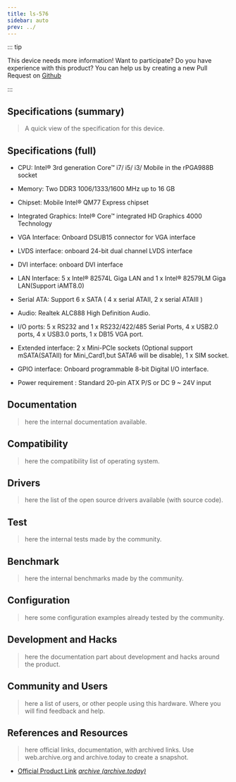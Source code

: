 ```yaml
---
title: ls-576
sidebar: auto
prev: ../
---
```


::: tip

This device needs more information! Want to participate? Do you have
experience with this product? You can help us by creating a new Pull
Request on
[Github](https://github.com/friendly-router/friendly-router/pulls)

:::

## Specifications (summary)

> A quick view of the specification for this device.

## Specifications  (full)

 * CPU: Intel® 3rd generation Core™ i7/ i5/ i3/ Mobile in the rPGA988B socket

 * Memory: Two DDR3 1006/1333/1600 MHz up to 16 GB

 * Chipset: Mobile Intel® QM77 Express chipset

 * Integrated Graphics: Intel® Core™ integrated HD Graphics 4000 Technology

 * VGA Interface: Onboard DSUB15 connector for VGA interface

 * LVDS interface: onboard 24-bit dual channel LVDS interface
 
 * DVI interface: onboard DVI interface
                                          
 * LAN Interface: 5 x Intel® 82574L Giga LAN and 1 x Intel® 82579LM Giga LAN(Support iAMT8.0)

 * Serial ATA: Support 6 x SATA ( 4 x serial ATAII, 2 x serial ATAIII )

 * Audio: Realtek ALC888 High Definition Audio.

 * I/O ports: 5 x RS232 and 1 x RS232/422/485 Serial Ports, 4 x USB2.0 ports, 4 x USB3.0 ports, 1 x DB15 VGA port.

 * Extended interface: 2 x Mini-PCIe sockets (Optional support mSATA(SATAII) for Mini_Card1,but SATA6 will be disable),  1 x SIM socket.

 * GPIO interface: Onboard programmable 8-bit Digital I/O interface.

 * Power requirement : Standard 20-pin ATX P/S or DC 9 ~ 24V input                                                                         

## Documentation

> here the internal documentation available.

## Compatibility

> here the compatibility list of operating system.

## Drivers

> here the list of the open source drivers available (with source
> code).

## Test

> here the internal tests made by the community.

## Benchmark

> here the internal benchmarks made by the community.

## Configuration

> here some configuration examples already tested by the community.

## Development and Hacks

> here the documentation part about development and hacks around the
> product.

## Community and Users

> here a list of users, or other people using this hardware. Where you
> will find feedback and help.

## References and Resources

> here official links, documentation, with archived links. Use
> web.archive.org and archive.today to create a snapshot.

 * [Official Product Link](http://www.commell.com.tw/Product/SBC/LS-576.HTM)
   [*archive (archive.today)*](https://archive.ph/LO8SE)
